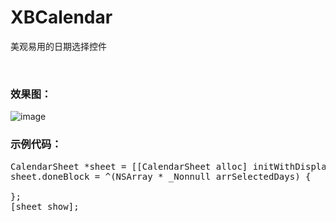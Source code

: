 # XBCalendar
美观易用的日期选择控件

<br/>

### 效果图：
![image](https://github.com/huisedediao/XBCalendar/raw/master/XBCalendar.gif)<br/>

### 示例代码：

<pre>
CalendarSheet *sheet = [[CalendarSheet alloc] initWithDisplayView:[UIApplication sharedApplication].keyWindow];
sheet.doneBlock = ^(NSArray<NSDate *> * _Nonnull arrSelectedDays) {

};
[sheet show];
</pre>
